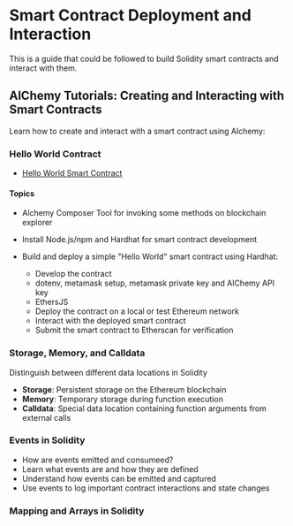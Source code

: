 # Smart Contract Deployment and Interaction

This is a guide that could be followed to build Solidity smart contracts and interact with them.


## AlChemy Tutorials: Creating and Interacting with Smart Contracts

Learn how to create and interact with a smart contract using Alchemy:

### Hello World Contract
- [Hello World Smart Contract](https://docs.alchemy.com/docs/hello-world-smart-contract)

#### Topics
- Alchemy Composer Tool for invoking some methods on blockchain explorer
- Install Node.js/npm and Hardhat for smart contract development


- Build and deploy a simple "Hello World" smart contract using Hardhat:

   - Develop the contract
   - dotenv, metamask setup, metamask private key and AlChemy API key
   - EthersJS
   - Deploy the contract on a local or test Ethereum network
   - Interact with the deployed smart contract
   - Submit the smart contract to Etherscan for verification

### Storage, Memory, and Calldata

Distinguish between different data locations in Solidity

- **Storage**: Persistent storage on the Ethereum blockchain
- **Memory**: Temporary storage during function execution
- **Calldata**: Special data location containing function arguments from external calls

### Events in Solidity

- How are events emitted and consumeed?
- Learn what events are and how they are defined
- Understand how events can be emitted and captured
- Use events to log important contract interactions and state changes

### Mapping and Arrays in Solidity
